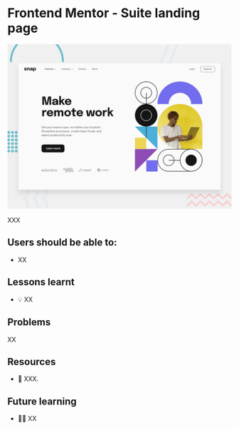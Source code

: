 # Frontend Mentor - Suite landing page

![Design preview for the navigation challenge coding challenge](images/desktop-preview.jpg)

XXX

## Users should be able to:

- XX

## Lessons learnt

- 💡 XX

## Problems

XX

## Resources

- 🔗 XXX.

## Future learning

- 🙇‍♂️ XX
